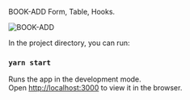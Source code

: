 BOOK-ADD
Form, Table, Hooks. 

![BOOK-ADD](https://user-images.githubusercontent.com/68461931/113724864-12b4f300-96f3-11eb-9ba5-58433c90fd77.jpg)


In the project directory, you can run:

### `yarn start`

Runs the app in the development mode.\
Open [http://localhost:3000](http://localhost:3000) to view it in the browser.

